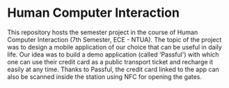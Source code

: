 # Human Computer Interaction

This repository hosts the semester project in the course of Human Computer Interaction (7th Semester, ECE - NTUA). The topic of the project was to design a mobile application of our choice that can be useful in daily life. Our idea was to build a demo application (called 'Passful') with which one can use their credit card as a public transport ticket and recharge it easily at any time. Thanks to Passful, the credit card linked to the app can also be scanned inside the station using NFC for opening the gates.
